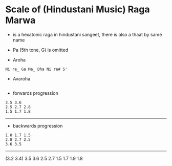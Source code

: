 # Scale of (Hindustani Music) Raga Marwa

* is a hexatonic raga in hindustani sangeet, there is also a thaat by same name
* Pa (5th tone, G) is omitted

* Aroha
```
Ni re_ Ga Ma_ Dha Ni re# S'
```

* Avaroha
```
```


* forwards progression
```
3.5 3.6
2.5 2.7 2.8
1.5 1.7 1.8
```

---

* backwards progression
```
1.8 1.7 1.5
2.8 2.7 2.5
3.6 3.5
```

---


(3.2 3.4) 3.5 3.6 2.5 2.7 1.5 1.7 1.9 1.8
